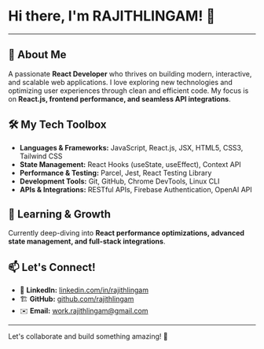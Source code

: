 # Hi there, I'm RAJITHLINGAM! 👋
---

## 🚀 About Me
A passionate **React Developer** who thrives on building modern, interactive, and scalable web applications. I love exploring new technologies and optimizing user experiences through clean and efficient code. My focus is on **React.js, frontend performance, and seamless API integrations**.

## 🛠 My Tech Toolbox
- **Languages & Frameworks:** JavaScript, React.js, JSX, HTML5, CSS3, Tailwind CSS
- **State Management:** React Hooks (useState, useEffect), Context API
- **Performance & Testing:** Parcel, Jest, React Testing Library
- **Development Tools:** Git, GitHub, Chrome DevTools, Linux CLI
- **APIs & Integrations:** RESTful APIs, Firebase Authentication, OpenAI API

## 🌱 Learning & Growth
Currently deep-diving into **React performance optimizations, advanced state management, and full-stack integrations**.

## 📫 Let's Connect!
- 💼 **LinkedIn:** [linkedin.com/in/rajithlingam](https://www.linkedin.com/in/rajithlingam/)
- 🏗 **GitHub:** [github.com/rajithlingam](https://github.com/rajithlingam)
- ✉️ **Email:** [work.rajithlingam@gmail.com](mailto:vrajithlingam@gmail.com)

---
Let's collaborate and build something amazing! 🚀

